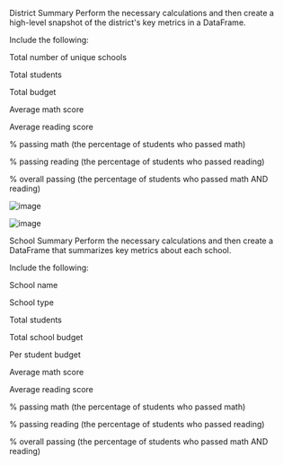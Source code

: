 District Summary
Perform the necessary calculations and then create a high-level snapshot of the district's key metrics in a DataFrame.

Include the following:

Total number of unique schools

Total students

Total budget

Average math score

Average reading score

% passing math (the percentage of students who passed math)

% passing reading (the percentage of students who passed reading)

% overall passing (the percentage of students who passed math AND reading)



![image](https://github.com/Nielatrue/pandas-challenge/assets/144754677/f49effd9-4ce8-4f3b-8b27-0ec61db79485)


![image](https://github.com/Nielatrue/pandas-challenge/assets/144754677/b922ade6-05ad-426c-88f4-abed8e7d6bdc)




School Summary
Perform the necessary calculations and then create a DataFrame that summarizes key metrics about each school.

Include the following:

School name

School type

Total students

Total school budget

Per student budget

Average math score

Average reading score

% passing math (the percentage of students who passed math)

% passing reading (the percentage of students who passed reading)

% overall passing (the percentage of students who passed math AND reading)

